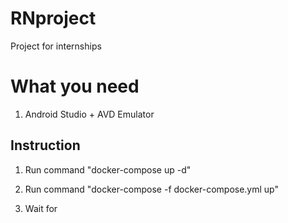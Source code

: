 # RNproject

Project for internships

# What you need

1. Android Studio + AVD Emulator

## Instruction

1. Run command "docker-compose up -d"

2. Run command "docker-compose -f docker-compose.yml up"

3. Wait for
